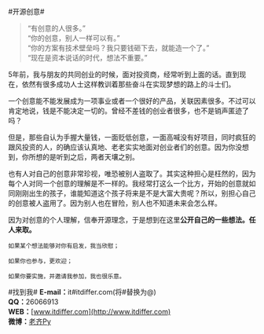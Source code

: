 #开源创意#

>“有创意的人很多。”<br/>
>“你的创意，别人一样可以有。”<br/>
>“你的方案有技术壁垒吗？我只要钱砸下去，就能造一个了。”<br/>
>“现在是资本说话的时代，想法不重要。”<br/>

5年前，我与朋友的共同创业的时候，面对投资商，经常听到上面的话。直到现在，依然有很多成功人士这样教训着那些奋斗在实现梦想的路上的斗士们。

一个创意能不能发展成为一项事业或者一个很好的产品，关联因素很多。不过可以肯定地说，钱是不能决定一切的。曾经不差钱的创业者很多，也不是销声匿迹了吗？

但是，那些自认为手握大量钱，一面贬低创意，一面高喊没有好项目，同时疯狂的跟风投资的人，的确应该认真地、老老实实地面对创业者们的创意。因为你没想到，你所想的是听到之后，两者天壤之别。

也有人对自己的创意非常珍视，唯恐被别人盗取了。其实这种担心是枉然的，因为每个人对同一个创意的理解是不一样的。我经常打这么一个比方，开始的创意就如同刚刚出生的孩子，谁能知道这个孩子将来是不是大富大贵呢？所以，别担心自己的创意被人盗用了。因为别人也在冒险，别人也不知道未来会怎么样。

因为对创意的个人理解，信奉开源理念，于是想到在这里<strong>公开自己的一些想法。任人来取。</strong>

	如果某个想法能够对你有启发，我当欣慰；

	如果你也参与，更欢迎；

	如果你要实施，并邀请我参加，我也很乐意。

#找到我#
<strong>E-mail：</strong>it#itdiffer.com(将#替换为@)<br/>
<strong>QQ：</strong>26066913<br/>
<strong>WEB：</strong>[www.itdiffer.com](http://www.itdiffer.com)<br/>
<strong>微博：</strong>[老齐Py](http://weibo.com/qiwsir)<br/>
